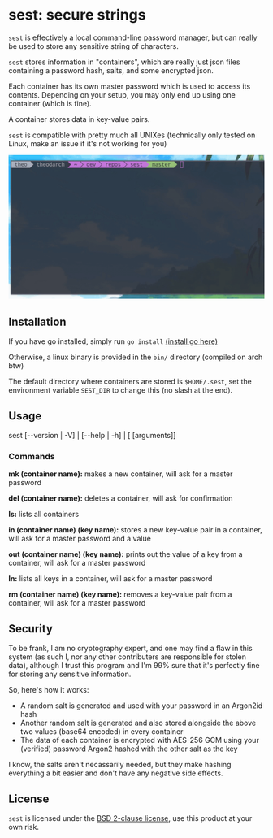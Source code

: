 # sest: secure strings

`sest` is effectively a local command-line password manager, but can really be used to store any sensitive string of characters.

`sest` stores information in "containers", which are really just json files containing a password hash, salts, and some encrypted json.

Each container has its own master password which is used to access its contents. Depending on your setup, you may only end up using one container (which is fine).

A container stores data in key-value pairs.

`sest` is compatible with pretty much all UNIXes (technically only tested on Linux, make an issue if it's not working for you)

![usage gif](https://raw.githubusercontent.com/tteeoo/sest/master/usage.gif)

## Installation
If you have go installed, simply run `go install` [(install go here)](https://golang.org/doc/install#install)

Otherwise, a linux binary is provided in the `bin/` directory (compiled on arch btw)

The default directory where containers are stored is `$HOME/.sest`, set the environment variable `SEST_DIR` to change this (no slash at the end).

## Usage
sest [--version | -V] | [--help | -h] | [<command> [arguments]]

### Commands
**mk (container name):** makes a new container, will ask for a master password

**del (container name):** deletes a container, will ask for confirmation

**ls:** lists all containers

**in (container name) (key name):** stores a new key-value pair in a container, will ask for a master password and a value

**out (container name) (key name):** prints out the value of a key from a container, will ask for a master password

**ln:** lists all keys in a container, will ask for a master password

**rm (container name) (key name):** removes a key-value pair from a container, will ask for a master password

## Security
To be frank, I am no cryptography expert, and one may find a flaw in this system (as such I, nor any other contributers are responsible for stolen data), although I trust this program and I'm 99% sure that it's perfectly fine for storing any sensitive information.

So, here's how it works:

* A random salt is generated and used with your password in an Argon2id hash
* Another random salt is generated and also stored alongside the above two values (base64 encoded) in every container
* The data of each container is encrypted with AES-256 GCM using your (verified) password Argon2 hashed with the other salt as the key

I know, the salts aren't necassarily needed, but they make hashing everything a bit easier and don't have any negative side effects.

## License

`sest` is licensed under the [BSD 2-clause license](https://github.com/tteeoo/sest/blob/master/LICENSE), use this product at your own risk.
